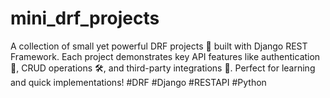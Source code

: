 # mini_drf_projects
A collection of small yet powerful DRF projects 🐍 built with Django REST Framework. Each project demonstrates key API features like authentication 🔑, CRUD operations 🛠️, and third-party integrations 🚀. Perfect for learning and quick implementations! #DRF #Django #RESTAPI #Python
